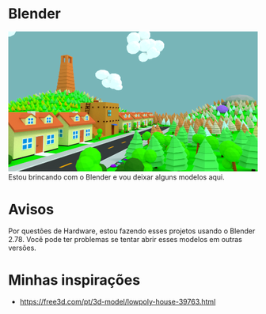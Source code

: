 # Blender
![](https://github.com/gabrielogregorio/blender/blob/master/render0001.png)
Estou brincando com o Blender e vou deixar alguns modelos aqui.

# Avisos
Por questões de Hardware, estou fazendo esses projetos usando o Blender 2.78. Você pode ter problemas se tentar abrir esses modelos em outras versões.

# Minhas inspirações
* https://free3d.com/pt/3d-model/lowpoly-house-39763.html

